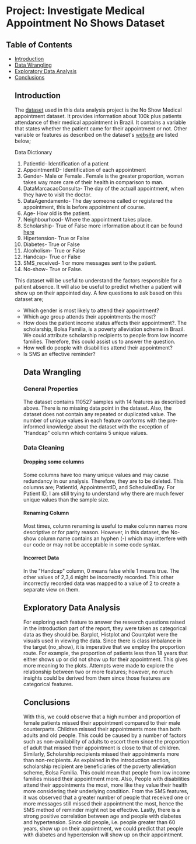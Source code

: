 # Project: Investigate Medical Appointment No Shows Dataset

## Table of Contents
<ul>
<li><a href="#intro">Introduction</a></li>
<li><a href="#wrangling">Data Wrangling</a></li>
<li><a href="#eda">Exploratory Data Analysis</a></li>
<li><a href="#conclusions">Conclusions</a></li>

<a id='intro'></a>
## Introduction

The <a href="https://d17h27t6h515a5.cloudfront.net/topher/2017/October/59dd2e9a_noshowappointments-kagglev2-may-2016/noshowappointments-kagglev2-may-2016.csv">dataset</a> used in this data analysis project is the No Show Medical appointment dataset. It provides information about 100k plus patients attendance of their medical appointment in Brazil. It contains a variable that states whether the patient came for their appointment or not. Other variable or features as described on the dataset's <a href="https://www.kaggle.com/datasets/joniarroba/noshowappointments?resource=download">website</a> are listed below;

Data Dictionary
1. PatientId- Identification of a patient
2. AppointmentID- Identification of each appointment
3. Gender- Male or Female . Female is the greater proportion, woman takes way more care of their health in comparison to man.
4. DataMarcacaoConsulta- The day of the actuall appointment, when they have to visit the doctor.
5. DataAgendamento- The day someone called or registered the appointment, this is before appointment of course.
6. Age- How old is the patient.
7. Neighbourhood- Where the appointment takes place.
8. Scholarship- True of False more information about it can be found <a href="https://en.wikipedia.org/wiki/Bolsa_Fam%C3%ADlia">here</a>
9. Hipertension- True or False
10. Diabetes- True or False
11. Alcoholism- True or False
12. Handcap- True or False
13. SMS_received- 1 or more messages sent to the patient.
14. No-show- True or False.


This dataset will be useful to understand the factors responsible for a patient absence. It will also be useful to predict whether a patient will show up on their appointed day.
A few questions to ask based on this dataset are;
<ul>
<li> Which gender is most likely to attend their appointment?
<li> Which age group attends their appointments the most?

<li> How does the patient income status affects their appointment?. The scholarship, Bolsa Familia, is a poverty alleviation scheme in Brazil. We could attribute scholarship recipients to people from low income families. Therefore, this could assist us to answer the question.
<li> How well do people with disabilities attend their appointment?
<li> Is SMS an effective reminder?

<a id='wrangling'></a>
## Data Wrangling

### General Properties
The dataset contains 110527 samples with 14 features as described above. There is no missing data point in the dataset. Also, the dataset does not contain any repeated or duplicated value. The number of unique values in each feature conforms with the pre-informed knowledge about the dataset with the exception of "Handcap" column which contains 5 unique values. 

### Data Cleaning

#### Dropping some columns

Some columns have too many unique values and may cause redundancy in our analysis. Therefore, they are to be deleted. This columns are; PatientId, AppointmentID, and ScheduledDay. For Patient ID, I am still trying to understand why there are much fewer unique values than the sample size.

#### Renaming Column
Most times, column renaming is useful to make column names more descriptive or for parity reason. However, in this dataset, the No-show column name contains an hyphen (-) which may interfere with our code or may not be acceptable in some code syntax.

#### Incorrect Data

In the "Handcap" column, 0 means false while 1 means true. The other values of 2,3,4 might be incorrectly recorded. This other incorrectly recorded data was mapped to a value of 2 to create a separate view on them.

<a id='eda'></a>
## Exploratory Data Analysis

For exploring each feature to answer the research questions raised in the introduction part of the report, they were taken as categorical data as they should be. Barplot, Histplot and Countplot were the visuals used in viewing the data. Since there is class imbalance in the target (no_show), it is imperative that we employ the proportion route. For example, the proportion of patients less than 18 years that either shows up or did not show up for their appointment. This gives more meaning to the plots. Attempts were made to explore the relationship between two or more features; however, no much insights could be derived from them since those features are categorical features. 
  

<a id='conclusions'></a>
## Conclusions

With this, we could observe that a high number and proportion of female patients missed their appointment compared to their male counterparts. Children missed their appointments more than both adults and old people. This could be caused by a number of factors such as non-availability of adults to escort them since the proportion of adult that missed their appointment is close to that of children.  Similarly, Scholarship recipients missed their appointments more than non-recipients. As explained in the introduction section, scholarship recipient are beneficiaries of the poverty alleviation scheme, Bolsa Familia. This could mean that people from low income families missed their appointment more.  Also, People with disabilities attend their appointments the most, more like they value their health more considering their underlying condition. From the SMS features, it was observed that a greater number of people that received one or more messages still missed their appointment the most, hence the SMS method of reminder might not be effective. Lastly, there is a strong positive correlation between age and people with diabetes and hypertension. Since old people, i.e. people greater than 60 years, show up on their appointment, we could predict that people with diabetes and hypertension will show up on their appointment.
